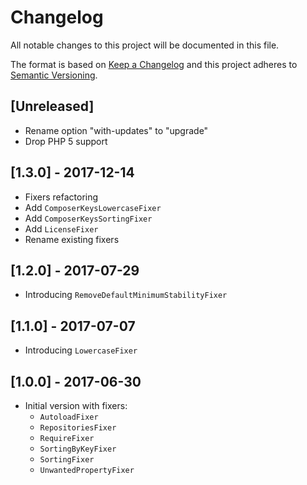 # Changelog
All notable changes to this project will be documented in this file.

The format is based on [Keep a Changelog](http://keepachangelog.com/en/1.0.0/)
and this project adheres to [Semantic Versioning](http://semver.org/spec/v2.0.0.html).

## [Unreleased]
- Rename option "with-updates" to "upgrade"
- Drop PHP 5 support

## [1.3.0] - 2017-12-14
- Fixers refactoring
- Add `ComposerKeysLowercaseFixer`
- Add `ComposerKeysSortingFixer`
- Add `LicenseFixer`
- Rename existing fixers

## [1.2.0] - 2017-07-29
- Introducing `RemoveDefaultMinimumStabilityFixer`

## [1.1.0] - 2017-07-07
- Introducing `LowercaseFixer`

## [1.0.0] - 2017-06-30
- Initial version with fixers:
  - `AutoloadFixer`
  - `RepositoriesFixer`
  - `RequireFixer`
  - `SortingByKeyFixer`
  - `SortingFixer`
  - `UnwantedPropertyFixer`
